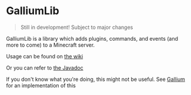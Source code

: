 # GalliumLib
> Still in development! Subject to major changes

GalliumLib is a library which adds plugins, commands, and events (and more to come) to a Minecraft server.

Usage can be found on [the wiki](https://github.com/GalliumPowered/GalliumLib/wiki)

Or you can refer to [the Javadoc](https://docs.zenoc.net/gallium)

If you don't know what you're doing, this might not be useful. See [Gallium](https://github.com/GalliumPowered/Gallium) for an implementation of this
